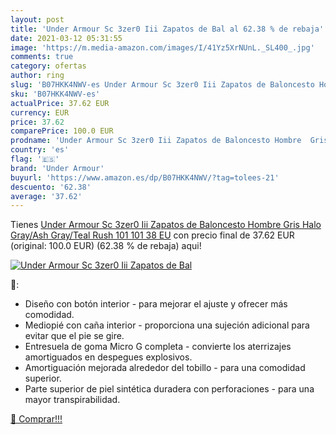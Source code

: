 ```yaml
---
layout: post
title: 'Under Armour Sc 3zer0 Iii Zapatos de Bal al 62.38 % de rebaja'
date: 2021-03-12 05:31:55
image: 'https://m.media-amazon.com/images/I/41Yz5XrNUnL._SL400_.jpg'
comments: true
category: ofertas
author: ring
slug: 'B07HKK4NWV-es Under Armour Sc 3zer0 Iii Zapatos de Baloncesto Hombre...'
sku: 'B07HKK4NWV-es'
actualPrice: 37.62 EUR
currency: EUR
price: 37.62
comparePrice: 100.0 EUR
prodname: 'Under Armour Sc 3zer0 Iii Zapatos de Baloncesto Hombre  Gris  Halo Gray/Ash Gray/Teal Rush  101  101   38 EU'
country: 'es'
flag: '🇪🇸'
brand: 'Under Armour'
buyurl: 'https://www.amazon.es/dp/B07HKK4NWV/?tag=tolees-21'
descuento: '62.38'
average: '37.62'
---
```


Tienes [Under Armour Sc 3zer0 Iii Zapatos de Baloncesto Hombre  Gris  Halo Gray/Ash Gray/Teal Rush  101  101   38 EU](https://www.amazon.es/dp/B07HKK4NWV/?tag=tolees-21) con precio final de  37.62 EUR (original: 100.0 EUR) (62.38 %  de rebaja) aqui!

[![Under Armour Sc 3zer0 Iii Zapatos de Bal](https://m.media-amazon.com/images/I/41Yz5XrNUnL._SL400_.jpg)](https://www.amazon.es/dp/B07HKK4NWV/?tag=tolees-21)

🔎:

- Diseño con botón interior - para mejorar el ajuste y ofrecer más comodidad.
- Mediopié con caña interior - proporciona una sujeción adicional para evitar que el pie se gire.
- Entresuela de goma Micro G completa - convierte los aterrizajes amortiguados en despegues explosivos.
- Amortiguación mejorada alrededor del tobillo - para una comodidad superior.
- Parte superior de piel sintética duradera con perforaciones - para una mayor transpirabilidad.

[🛒 Comprar!!!](https://www.amazon.es/dp/B07HKK4NWV/?tag=tolees-21)

